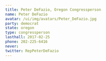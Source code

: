 ```yaml
---
title: Peter DeFazio, Oregon Congressperson
name: Peter DeFazio
avatar: /ui/img/avatars/Peter_DeFazio.jpg
party: democrat
state: oregon
type: congressperson
lasthall: 2017-02-25
phone: 202-225-6416
never: 
twitter: RepPeterDeFazio
---
```

